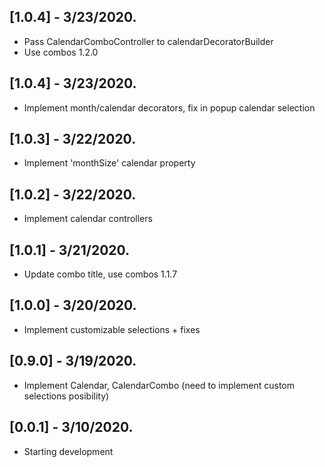 ## [1.0.4] - 3/23/2020.

* Pass CalendarComboController to calendarDecoratorBuilder
* Use combos 1.2.0

## [1.0.4] - 3/23/2020.

* Implement month/calendar decorators, fix in popup calendar selection

## [1.0.3] - 3/22/2020.

* Implement 'monthSize' calendar property

## [1.0.2] - 3/22/2020.

* Implement calendar controllers

## [1.0.1] - 3/21/2020.

* Update combo title, use combos 1.1.7

## [1.0.0] - 3/20/2020.

* Implement customizable selections + fixes

## [0.9.0] - 3/19/2020.

* Implement Calendar, CalendarCombo
  (need to implement custom selections posibility)

## [0.0.1] - 3/10/2020.

* Starting development
